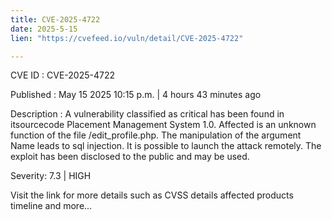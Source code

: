```yaml
---
title: CVE-2025-4722
date: 2025-5-15
lien: "https://cvefeed.io/vuln/detail/CVE-2025-4722"

---
```


CVE ID : CVE-2025-4722

Published :  May 15
2025
10:15 p.m. | 4 hours
43 minutes ago

Description : A vulnerability classified as critical has been found in itsourcecode Placement Management System 1.0. Affected is an unknown function of the file /edit_profile.php. The manipulation of the argument Name leads to sql injection. It is possible to launch the attack remotely. The exploit has been disclosed to the public and may be used.

Severity: 7.3 | HIGH

Visit the link for more details
such as CVSS details
affected products
timeline
and more...

